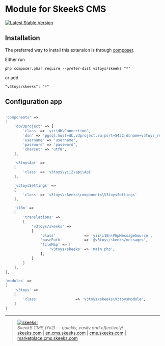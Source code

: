 Module for SkeekS CMS
===================================

[![Latest Stable Version](https://poser.pugx.org/v3toys/skeeks/v/stable.png)](https://packagist.org/packages/v3toys/skeeks)

Installation
------------

The preferred way to install this extension is through [composer](http://getcomposer.org/download/).

Either run

```
php composer.phar require --prefer-dist v3toys/skeeks "*"
```

or add

```
"v3toys/skeeks": "*"
```

Configuration app
----------

```php

'components' =>
[
    'dbV3project' => [
        'class' => 'yii\db\Connection',
        'dsn' => 'pgsql:host=db.v3project.ru;port=5432;dbname=v3toys_ru',
        'username' => 'username',
        'password' => 'password',
        'charset' => 'utf8',
    ],
        
    'v3toysApi' =>
    [
        'class' => 'v3toys\yii2\api\Api'
    ],

    'v3toysSettings' =>
    [
        'class' => 'v3toys\skeeks\components\V3toysSettings'
    ],

    'i18n' =>
    [
        'translations' =>
        [
            'v3toys/skeeks' =>
            [
                'class'             => 'yii\i18n\PhpMessageSource',
                'basePath'          => '@v3toys/skeeks/messages',
                'fileMap' => [
                    'v3toys/skeeks' => 'main.php',
                ],
            ]
        ]
    ],
],

'modules' =>
[
    'v3toys' =>
    [
        'class'                 => 'v3toys\skeeks\V3toysModule',
    ]
]

```

___

> [![skeeks!](https://gravatar.com/userimage/74431132/13d04d83218593564422770b616e5622.jpg)](http://skeeks.com)  
<i>SkeekS CMS (Yii2) — quickly, easily and effectively!</i>  
[skeeks.com](http://skeeks.com) | [en.cms.skeeks.com](http://en.cms.skeeks.com) | [cms.skeeks.com](http://cms.skeeks.com) | [marketplace.cms.skeeks.com](http://marketplace.cms.skeeks.com)


